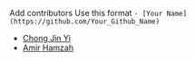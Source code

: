 Add contributors Use this format `- [Your Name](https://github.com/Your_Github_Name)`
- [Chong Jin Yi](https://github.com/chong601)
- [Amir Hamzah](https://github.com/aktaktaw)
